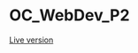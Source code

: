 # OC_WebDev_P2

[Live version](https://ipopop.github.io/OC_WebDev_P2/index_mobile_first_responsive.html)
